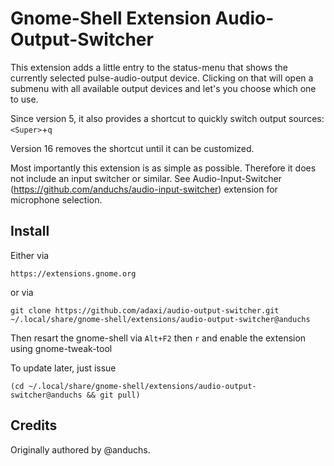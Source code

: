 Gnome-Shell Extension Audio-Output-Switcher
===========================================

This extension adds a little entry to the status-menu that shows the currently
selected pulse-audio-output device. Clicking on that will open a submenu with
all available output devices and let's you choose which one to use.

Since version 5, it also provides a shortcut to quickly switch output sources: 
`<Super>`+`q`

Version 16 removes the shortcut until it can be customized.

Most importantly this extension is as simple as possible. Therefore it does not
include an input switcher or similar.
See Audio-Input-Switcher (https://github.com/anduchs/audio-input-switcher)
extension for microphone selection.

Install
-------

Either via 

    https://extensions.gnome.org

or via

    git clone https://github.com/adaxi/audio-output-switcher.git ~/.local/share/gnome-shell/extensions/audio-output-switcher@anduchs

Then resart the gnome-shell via `Alt+F2` then `r` and enable the extension using gnome-tweak-tool

To update later, just issue

    (cd ~/.local/share/gnome-shell/extensions/audio-output-switcher@anduchs && git pull)
    
Credits
-------

Originally authored by @anduchs.

